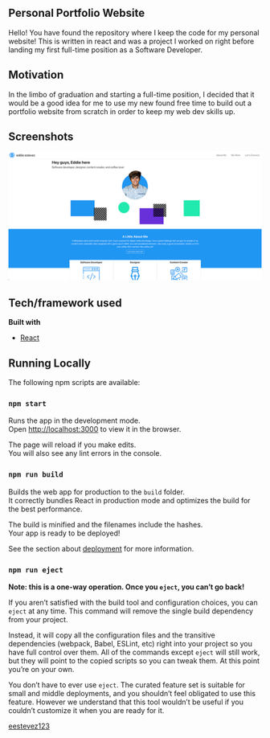 ## Personal Portfolio Website
Hello! You have found the repository where I keep the code for my personal website! This is written in react and was a project I worked on right before landing my first full-time position as a Software Developer.

## Motivation
In the limbo of graduation and starting a full-time position, I decided that it would be a good idea for me to use my new found free time to build out a portfolio website from scratch in order to keep my web dev skills up.
 
## Screenshots
![A screenshot of the Portfolio Website's Home Page](/readMeImages/websiteHomePage.jpg "Home Page Screenshot")

## Tech/framework used
<b>Built with</b>
- [React](https://react.dev/)

## Running Locally
The following npm scripts are available:
### `npm start`

Runs the app in the development mode.<br />
Open [http://localhost:3000](http://localhost:3000) to view it in the browser.

The page will reload if you make edits.<br />
You will also see any lint errors in the console.

### `npm run build`

Builds the web app for production to the `build` folder.<br />
It correctly bundles React in production mode and optimizes the build for the best performance.

The build is minified and the filenames include the hashes.<br />
Your app is ready to be deployed!

See the section about [deployment](https://facebook.github.io/create-react-app/docs/deployment) for more information.

### `npm run eject`

**Note: this is a one-way operation. Once you `eject`, you can’t go back!**

If you aren’t satisfied with the build tool and configuration choices, you can `eject` at any time. This command will remove the single build dependency from your project.

Instead, it will copy all the configuration files and the transitive dependencies (webpack, Babel, ESLint, etc) right into your project so you have full control over them. All of the commands except `eject` will still work, but they will point to the copied scripts so you can tweak them. At this point you’re on your own.

You don’t have to ever use `eject`. The curated feature set is suitable for small and middle deployments, and you shouldn’t feel obligated to use this feature. However we understand that this tool wouldn’t be useful if you couldn’t customize it when you are ready for it.

[eestevez123](https://github.com/eestevez123)